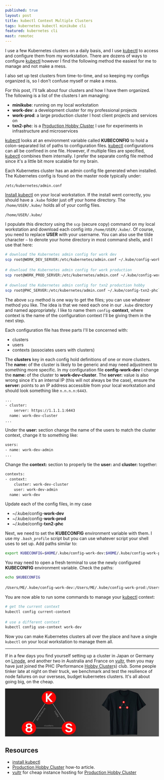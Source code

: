 ```yaml
---
published: true
layout: post
title: kubectl Context Multiple Clusters
tags: kubernetes kubectl minikube cli
featured: kubernetes cli
mast: remotec
---
```


I use a few Kubernetes clusters on a daily basis, and I use [kubectl] to access and configure them from my workstation. There are dozens of ways to configure [kubectl] however I find the following method the easiest for me to manage and not make a mess.

I also set up test clusters from time-to-time, and so keeping my configs organized is, so I don't confuse myself or make a mess.

For this post, I'll talk about four clusters and how I have them organized. The following is a list of the clusters I am managing:

- **minikube**: running on my local workstation
- **work-dev**:  a development cluster for my professional projects
- **work-prod**: a large production cluster I host client projects and services on
- **txn2-phc**: is a [Production Hobby Cluster] I use for experiments in infrastructure and microservices


[kubectl] looks at an environment variable called **KUBECONFIG** to hold a colon-separated list of paths to configuration files. [kubectl] configurations can all be confined in one file. However, if multiple files are specified, [kubectl] combines them internally. I prefer the separate config file method since it's a little bit more scalable for my brain.

Each Kubernetes cluster has an admin config file generated when installed. The Kubernetes config is found on the master node typically under:

 `/etc/kubernetes/admin.conf`

[Install kubectl] on your local workstation. If the install went correctly, you should have a `.kube` folder just off your home directory. The `/home/USER/.kube/` holds all of your config files.

`/home/USER/.kube/`

I populate this directory using the `scp` (secure copy) command on my local workstation and download each config into `/home/USER/.kube/`. Of course, you need to replace **USER** with your username. You can also use the tilde character `~` to denote your home directory in most command shells, and I use that here:

```bash
# download the Kubernetes admin config for work dev
scp root@WORK_DEV_SERVER:/etc/kubernetes/admin.conf ~/.kube/config-work-dev`

# download the Kubernetes admin config for work production
scp root@WORK_PROD_SERVER:/etc/kubernetes/admin.conf ~/.kube/config-work-prod`

# download the Kubernetes admin config for txn2 production hobby
scp root@PHC_SERVER:/etc/kubernetes/admin.conf ~/.kube/config-txn2-phc`
```

The above `scp` method is one way to get the files; you can use whatever method you like. The idea is that we need each one in our `.kube` directory and named appropriately. I like to name them `config-`**context**, where context is the name of the configuration context I'll be giving them in the next step.

Each configuration file has three parts I'll be concerned with:

 - clusters
 - users
 - contexts (associates users with clusters)

The **clusters** key in each config hold definitions of one or more clusters. The **name:** of the cluster is likely to be generic and may need adjustment to something more specific. In my configuration file **config-work-dev** I change the **name:** of the cluster to **work-dev-cluster**. The **server:** value is also wrong since it's an internal IP (this will not always be the case), ensure the **server:** points to an IP address accessible from your local workstation and should look something like `n.n.n.n:6443`.

```bash
...
- cluster:
    server: https://1.1.1.1:6443
  name: work-dev-cluster
...
```

Under the **user:** section change the name of the users to match the cluster context, change it to something like:

```bash
users:
- name: work-dev-admin
...
```

Change the **context:** section to properly tie the **user:** and **cluster:** together:

```bash
contexts:
- context:
    cluster: work-dev-cluster
    user: work-dev-admin
  name: work-dev
```

Update each of the config files, in my case

- ~/.kube/config-**work-dev**
- ~/.kube/config-**work-prod**
- ~/.kube/config-**txn2-phc**

Next, we need to set the **KUBECONFIG** environment variable with them. I use my `.bash_profile` script but you can use whatever script your shell uses to set up. Add paths similar to:

```bash
export KUBECONFIG=$HOME/.kube/config-work-dev:$HOME/.kube/config-work-prod:$HOME/.kube/txn2-phc
```

You may need to open a fresh terminal to use the newly configured **KUBECONFIG** environment variable. Check the paths:

```bash
echo $KUBECONFIG

/Users/ME/.kube/config-work-dev:/Users/ME/.kube/config-work-prod:/Users/ME/.kube/txn2-phc
```

You are now able to run some commands to manage your [kubectl] context:

```bash
# get the current context
kubectl config current-context

# use a different context
kubectl config use-context work-dev

```

Now you can make Kubernetes clusters all over the place and have a single `kubectl` on your local workstation to manage them all.

---

If in a few days you find yourself setting up a cluster in Japan or Germany on [Linode], and another two in Australia and France on [vultr], then you may have just joined the PHC (Performance [Hobby Cluster]s) club. Some people tinker late at night on their truck, we benchmark and test the resilience of node failures on our overseas, budget kubernetes clusters. It's all about going big, on the cheap.

[![k8s performance hobby clusters](https://github.com/cjimti/mk/raw/master/images/content/k8s-tshirt-banner.jpg)](https://amzn.to/2wzP4mg)


## Resources

- [install kubectl]
- [Production Hobby Cluster] how-to article.
- [vultr] for cheap instance hosting for [Production Hobby Cluster]

[Production Hobby Cluster]: https://mk.imti.co/hobby-cluster/
[install kubectl]: https://kubernetes.io/docs/tasks/tools/install-kubectl/
[Hobby Cluster]: https://mk.imti.co/hobby-cluster/
[Linode]: https://www.linode.com/?r=848a6b0b21dc8edd33124f05ec8f99207ccddfde
[vultr]: https://www.vultr.com/?ref=7418713
[kubectl]: https://kubernetes.io/docs/reference/kubectl/cheatsheet/